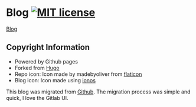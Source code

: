 # Blog [![MIT license](https://img.shields.io/badge/license-MIT-lightgrey.svg)](https://gitlab.com/qirh/blog/raw/master/LICENSE)
[Blog](http://blog.alghusson.com)
## Copyright Information
  * Powered by Github pages
  * Forked from [Hugo](https://gitlab.com/pages/hugo)
  * Repo icon: Icon made by madebyoliver from [flaticon](www.flaticon.com)
  * Blog icon: Icon made using [ionos](ionos.com/tools/favicon-generator)

This blog was migrated from [Github](https://github.com/qirh/qirh.github.io). The migration process was simple and quick, I love the Gitlab UI.
